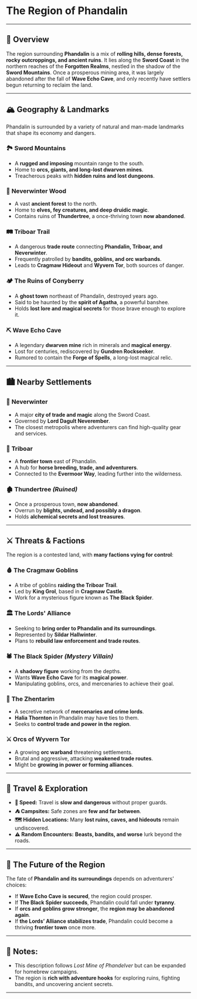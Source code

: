 # **The Region of Phandalin**

---

## 📍 **Overview**
The region surrounding **Phandalin** is a mix of **rolling hills, dense forests, rocky outcroppings, and ancient ruins**. It lies along the **Sword Coast** in the northern reaches of the **Forgotten Realms**, nestled in the shadow of the **Sword Mountains**. Once a prosperous mining area, it was largely abandoned after the fall of **Wave Echo Cave**, and only recently have settlers begun returning to reclaim the land.

---

## 🏔️ **Geography & Landmarks**
Phandalin is surrounded by a variety of natural and man-made landmarks that shape its economy and dangers.

### 🏞️ **Sword Mountains**
- A **rugged and imposing** mountain range to the south.
- Home to **orcs, giants, and long-lost dwarven mines**.
- Treacherous peaks with **hidden ruins and lost dungeons**.

### 🌲 **Neverwinter Wood**
- A vast **ancient forest** to the north.
- Home to **elves, fey creatures, and deep druidic magic**.
- Contains ruins of **Thundertree**, a once-thriving town **now abandoned**.

### 🛤️ **Triboar Trail**
- A dangerous **trade route** connecting **Phandalin, Triboar, and Neverwinter**.
- Frequently patrolled by **bandits, goblins, and orc warbands**.
- Leads to **Cragmaw Hideout** and **Wyvern Tor**, both sources of danger.

### 🏕️ **The Ruins of Conyberry**
- A **ghost town** northeast of Phandalin, destroyed years ago.
- Said to be haunted by the **spirit of Agatha**, a powerful banshee.
- Holds **lost lore and magical secrets** for those brave enough to explore it.

### ⛏️ **Wave Echo Cave**
- A legendary **dwarven mine** rich in minerals and **magical energy**.
- Lost for centuries, rediscovered by **Gundren Rockseeker**.
- Rumored to contain the **Forge of Spells**, a long-lost magical relic.

---

## 🏙️ **Nearby Settlements**

### 🏰 **Neverwinter**
- A major **city of trade and magic** along the Sword Coast.
- Governed by **Lord Dagult Neverember**.
- The closest metropolis where adventurers can find high-quality gear and services.

### 🏡 **Triboar**
- A **frontier town** east of Phandalin.
- A hub for **horse breeding, trade, and adventurers**.
- Connected to the **Evermoor Way**, leading further into the wilderness.

### 🏚️ **Thundertree** *(Ruined)*
- Once a prosperous town, **now abandoned**.
- Overrun by **blights, undead, and possibly a dragon**.
- Holds **alchemical secrets and lost treasures**.

---

## ⚔️ **Threats & Factions**
The region is a contested land, with **many factions vying for control**:

### 🩸 **The Cragmaw Goblins**
- A tribe of goblins **raiding the Triboar Trail**.
- Led by **King Grol**, based in **Cragmaw Castle**.
- Work for a mysterious figure known as **The Black Spider**.

### 🏛️ **The Lords' Alliance**
- Seeking to **bring order to Phandalin and its surroundings**.
- Represented by **Sildar Hallwinter**.
- Plans to **rebuild law enforcement and trade routes**.

### 🕷️ **The Black Spider** *(Mystery Villain)*
- A **shadowy figure** working from the depths.
- Wants **Wave Echo Cave** for its **magical power**.
- Manipulating goblins, orcs, and mercenaries to achieve their goal.

### 🐍 **The Zhentarim**
- A secretive network of **mercenaries and crime lords**.
- **Halia Thornton** in Phandalin may have ties to them.
- Seeks to **control trade and power in the region**.

### ⚔️ **Orcs of Wyvern Tor**
- A growing **orc warband** threatening settlements.
- Brutal and aggressive, attacking **weakened trade routes**.
- Might be **growing in power or forming alliances**.

---

## 🚶 **Travel & Exploration**
- **🏇 Speed:** Travel is **slow and dangerous** without proper guards.
- **⛺ Campsites:** Safe zones are **few and far between**.
- **🗺️ Hidden Locations:** Many **lost ruins, caves, and hideouts** remain undiscovered.
- **⚠️ Random Encounters:** **Beasts, bandits, and worse** lurk beyond the roads.

---

## 🔮 **The Future of the Region**
The fate of **Phandalin and its surroundings** depends on adventurers’ choices:
- If **Wave Echo Cave is secured**, the region could prosper.
- If **The Black Spider succeeds**, Phandalin could fall under **tyranny**.
- If **orcs and goblins grow stronger**, the **region may be abandoned again**.
- If **the Lords’ Alliance stabilizes trade**, Phandalin could become a thriving **frontier town** once more.

---

## 📌 **Notes:**
- This description follows *Lost Mine of Phandelver* but can be expanded for homebrew campaigns.
- The region is **rich with adventure hooks** for exploring ruins, fighting bandits, and uncovering ancient secrets.

---
